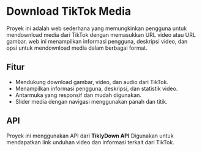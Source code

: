 # Download TikTok Media

Proyek ini adalah web sederhana yang memungkinkan pengguna untuk mendownload media dari TikTok dengan memasukkan URL video atau URL gambar. web ini menampilkan informasi pengguna, deskripsi video, dan opsi untuk mendownload media dalam berbagai format.

## Fitur

- Mendukung download gambar, video, dan audio dari TikTok.
- Menampilkan informasi pengguna, deskripsi, dan statistik video.
- Antarmuka yang responsif dan mudah digunakan.
- Slider media dengan navigasi menggunakan panah dan titik.

## API

Proyek ini menggunakan API dari **TiklyDown API** Digunakan untuk mendapatkan link unduhan video dan informasi terkait dari TikTok.